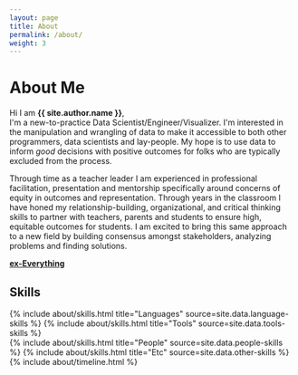 ```yaml
---
layout: page
title: About
permalink: /about/
weight: 3
---
```


# **About Me**

Hi I am **{{ site.author.name }}**,<br>
I'm a new-to-practice Data Scientist/Engineer/Visualizer. I'm interested in the manipulation and wrangling of data to make it accessible to both other programmers, data scientists and lay-people. My hope is to use data to inform _good_ decisions with positive outcomes for folks who are typically excluded from the process.

Through time as a teacher leader I am experienced in professional facilitation, presentation and mentorship specifically around concerns of equity in outcomes and representation. Through years in the classroom I have honed my relationship-building, organizational, and critical thinking skills to partner with teachers, parents and students to ensure high, equitable outcomes for students. I am excited to bring this same approach to a new field by building consensus amongst stakeholders, analyzing problems and finding solutions.

<a href="/articles/ex-everything"><strong>ex-Everything</strong></a>

## **Skills**
<div class="row">
{% include about/skills.html title="Languages" source=site.data.language-skills %}
{% include about/skills.html title="Tools" source=site.data.tools-skills %}
</div>
<div class="row">
{% include about/skills.html title="People" source=site.data.people-skills %}
{% include about/skills.html title="Etc" source=site.data.other-skills %}
</div>

<div class="row">
{% include about/timeline.html %}
</div>